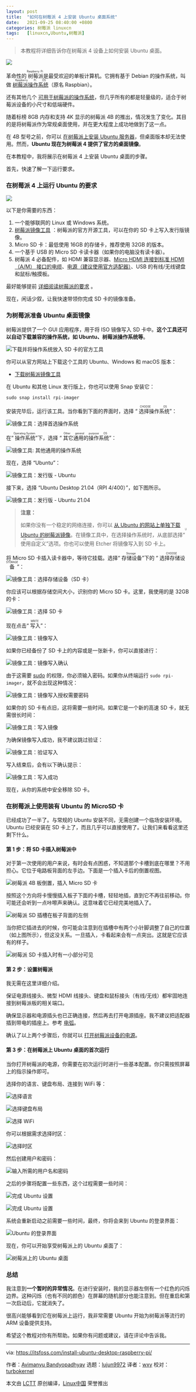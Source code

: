 ```yaml
---
layout: post
title:	"如何在树莓派 4 上安装 Ubuntu 桌面系统"
date:	2021-09-25 08:40:00 +0800 
categories:	树莓派 linuxcn 
tags:	[linuxcn,Ubuntu,树莓派]
---
```




> 
> 本教程将详细告诉你在树莓派 4 设备上如何安装 Ubuntu 桌面。
> 
> 
> 


![](/Asserts/Images/album/202109/25/084015z4cfiiy8e1ezmmz0.jpg)


革命性的<ruby> 树莓派 <rt>  Raspberry Pi </rt></ruby>是最受欢迎的单板计算机。它拥有基于 Debian 的操作系统，叫做 <ruby> <a href="https://itsfoss.com/tutorial-how-to-install-raspberry-pi-os-raspbian-wheezy/">  树莓派操作系统 </a> <rt>  Raspberry Pi OS </rt></ruby>（原名 Raspbian）。


还有其他几个 [可用于树莓派的操作系统](https://itsfoss.com/raspberry-pi-os/)，但几乎所有的都是轻量级的，适合于树莓派设备的小尺寸和低端硬件。


随着标榜 8GB 内存和支持 4K 显示的树莓派 4B 的推出，情况发生了变化。其目的是将树莓派作为常规桌面使用，并在更大程度上成功地做到了这一点。


在 4B 型号之前，你可以 [在树莓派上安装 Ubuntu 服务器](https://itsfoss.com/install-ubuntu-server-raspberry-pi/)，但桌面版本却无法使用。然而，**Ubuntu 现在为树莓派 4 提供了官方的桌面镜像**。


在本教程中，我将展示在树莓派 4 上安装 Ubuntu 桌面的步骤。


首先，快速了解一下运行要求。


### 在树莓派 4 上运行 Ubuntu 的要求


![](/Asserts/Images/album/202109/25/084037n9fe4u93zku3uvll.png)


以下是你需要的东西：


1. 一个能够联网的 Linux 或 Windows 系统。
2. [树莓派镜像工具](https://github.com/raspberrypi/rpi-imager) ：树莓派的官方开源工具，可以在你的 SD 卡上写入发行版镜像。
3. Micro SD 卡：最低使用 16GB 的存储卡，推荐使用 32GB 的版本。
4. 一个基于 USB 的 Micro SD 卡读卡器（如果你的电脑没有读卡器）。
5. 树莓派 4 必备配件，如 HDMI 兼容显示器、[Micro HDMI 连接到标准 HDMI（A/M） 接口的电缆](https://www.raspberrypi.org/products/micro-hdmi-to-standard-hdmi-a-cable/)、[电源（建议使用官方适配器）](https://www.raspberrypi.org/products/type-c-power-supply/)、USB 的有线/无线键盘和鼠标/触摸板。


最好能够提前 [详细阅读树莓派的要求](https://itsfoss.com/things-you-need-to-get-your-raspberry-pi-working/) 。


现在，闲话少叙，让我快速带领你完成 SD 卡的镜像准备。


### 为树莓派准备 Ubuntu 桌面镜像


树莓派提供了一个 GUI 应用程序，用于将 ISO 镜像写入 SD 卡中。**这个工具还可以自动下载兼容的操作系统，如 Ubuntu、树莓派操作系统等**。


![下载并将操作系统放入 SD 卡的官方工具](/Asserts/Images/album/202109/25/084037rnouujmw2iyjxufz.png)


你可以从官方网站上下载这个工具的 Ubuntu、Windows 和 macOS 版本：


* [下载树莓派镜像工具](https://www.raspberrypi.org/software/)


在 Ubuntu 和其他 Linux 发行版上，你也可以使用 Snap 安装它：



```
sudo snap install rpi-imager

```

安装完毕后，运行该工具。当你看到下面的界面时，选择 “<ruby> 选择操作系统 <rt>  CHOOSE OS </rt></ruby>”：


![镜像工具：选择首选操作系统](/Asserts/Images/album/202109/25/084038lhbnz52fhflohthf.png)


在“<ruby> 操作系统 <rt>  Operating System </rt></ruby>”下，选择 “<ruby> 其它通用的操作系统 <rt>  Other general purpose OS </rt></ruby>”：


![镜像工具: 其他通用的操作系统](/Asserts/Images/album/202109/25/084038ps8trseuaj080rrj.png)


现在，选择 “Ubuntu”：


![镜像工具：发行版 - Ubuntu](/Asserts/Images/album/202109/25/084038a3e6d106t36y4yg0.png)


接下来，选择 “Ubuntu Desktop 21.04（RPI 4/400）”，如下图所示。


![镜像工具：发行版 - Ubuntu 21.04](/Asserts/Images/album/202109/25/084039etzef3hoo8pqqut7.png)



> 
> **注意：**
> 
> 
> 如果你没有一个稳定的网络连接，你可以 [从 Ubuntu 的网站上单独下载 Ubuntu 的树莓派镜像](https://ubuntu.com/download/raspberry-pi)。在镜像工具中，在选择操作系统时，从底部选择“<ruby> 使用自定义 <rt>  Use custom </rt></ruby>”选项。你也可以使用 Etcher 将镜像写入到 SD 卡上。
> 
> 
> 


将 Micro SD 卡插入读卡器中，等待它挂载。选择“<ruby> 存储设备 <rt>  Storage </rt></ruby>”下的 “<ruby> 选择存储设备 <rt>  CHOOSE STORAGE </rt></ruby>”：


![镜像工具：选择存储设备（SD 卡）](/Asserts/Images/album/202109/25/084039bb6wkk3zk03wf3sf.png)


你应该可以根据存储空间大小，识别你的 Micro SD 卡。这里，我使用的是 32GB 的卡：


![镜像工具：选择 SD 卡](/Asserts/Images/album/202109/25/084039pjjcsubajlanc5nn.png)


现在点击“<ruby> 写入 <rt>  WRITE </rt></ruby>”：


![镜像工具：镜像写入](/Asserts/Images/album/202109/25/084040ya9nms07zscfefzm.png)


如果你已经备份了 SD 卡上的内容或是一张新卡，你可以直接进行：


![镜像工具：镜像写入确认](/Asserts/Images/album/202109/25/084040wfycajgejfdheyxj.png)


由于这需要 [sudo](https://itsfoss.com/add-sudo-user-ubuntu/) 的权限，你必须输入密码。如果你从终端运行 `sudo rpi-imager`，就不会出现这种情况：


![镜像工具：镜像写入授权需要密码](/Asserts/Images/album/202109/25/084040feqmvor8mqzq66rr.png)


如果你的 SD 卡有点旧，这将需要一些时间。如果它是一个新的高速 SD 卡，就无需很长时间：


![镜像工具：写入镜像](/Asserts/Images/album/202109/25/084041vgz0agz1an1ncf5o.png)


为确保镜像写入成功，我不建议跳过验证：


![镜像工具：验证写入](/Asserts/Images/album/202109/25/084041y6nzkgzng3blcgln.png)


写入结束后，会有以下确认提示：


![镜像工具：写入成功](/Asserts/Images/album/202109/25/084041m4ixstzkscdqsx6k.png)


现在，从你的系统中安全移除 SD 卡。


### 在树莓派上使用装有 Ubuntu 的 MicroSD 卡


已经成功了一半了。与常规的 Ubuntu 安装不同，无需创建一个临场安装环境。Ubuntu 已经安装在 SD 卡上了，而且几乎可以直接使用了。让我们来看看这里还剩下什么。


#### 第 1 步：将 SD 卡插入树莓派中


对于第一次使用的用户来说，有时会有点困惑，不知道那个卡槽到底在哪里？不用担心。它位于电路板背面的左手边。下面是一个插入卡后的倒置视图。


![树莓派 4B 板倒置，插入 Micro SD 卡](/Asserts/Images/album/202109/25/084042gpeq6wyl20ww2ljl.jpg)


按照这个方向将卡慢慢插入板子下面的卡槽，轻轻地插，直到它不再往前移动。你可能还会听到一点咔嚓声来确认。这意味着它已经完美地插入了。


![树莓派 SD 插槽在板子背面的左侧](/Asserts/Images/album/202109/25/084042dr8drqr8df2ei82o.png)


当你把它插进去的时候，你可能会注意到在插槽中有两个小针脚调整了自己的位置（如上图所示），但这没关系。一旦插入，卡看起来会有一点突出。这就是它应该有的样子。


![树莓派 SD 卡插入时有一小部分可见](/Asserts/Images/album/202109/25/084042qz0ott7qok57o6t0.png)


#### 第 2 步：设置树莓派


我无需在这里详细介绍。


保证电源线接头、微型 HDMI 线接头、键盘和鼠标接头（有线/无线）都牢固地连接到树莓派板的相关端口。


确保显示器和电源插头也已正确连接，然后再去打开电源插座。我不建议把适配器插到带电的插座上。参考 [电弧](https://www.electricianatlanta.net/what-is-electrical-arcing-and-why-is-it-dangerous/)。


确认了以上两个步骤后，你就可以 [打开树莓派设备的电源](https://itsfoss.com/turn-on-raspberry-pi/)。


#### 第 3 步：在树莓派上 Ubuntu 桌面的首次运行


当你打开树莓派的电源，你需要在初次运行时进行一些基本配置。你只需按照屏幕上的指示操作即可。


选择你的语言、键盘布局、连接到 WiFi 等：


![选择语言](/Asserts/Images/album/202109/25/084042ccqqevihj6hq8l8v.jpg)


![选择键盘布局](/Asserts/Images/album/202109/25/084043jfnrlttmcufffcdn.jpg)


![选择 WiFi](/Asserts/Images/album/202109/25/084043zb6gnbsjxlbznuru.jpg)


你可以根据需求选择时区：


![选择时区](/Asserts/Images/album/202109/25/084043ubdd1bmwvctdv060.jpg)


然后创建用户和密码：


![输入所需的用户名和密码](/Asserts/Images/album/202109/25/084044ifn0u0u0nvuu03ud.jpg)


之后的步骤将配置一些东西，这个过程需要一些时间：


![完成 Ubuntu 设置](/Asserts/Images/album/202109/25/084044hbi8ds7n71rnq1xd.jpg)


![完成 Ubuntu 设置](/Asserts/Images/album/202109/25/084045e5ssf5a2smvwwefv.jpg)


系统会重新启动之前需要一些时间，最终，你将会来到 Ubuntu 的登录界面：


![Ubuntu 的登录界面](/Asserts/Images/album/202109/25/084045txz3ppsfbcg9cf4p.jpg)


现在，你可以开始享受树莓派上的 Ubuntu 桌面了：


![树莓派上的 Ubuntu 桌面](/Asserts/Images/album/202109/25/084045t9ag4aawym5y5awv.png)


### 总结


我注意到**一个暂时的异常情况**。在进行安装时，我的显示器左侧有一个红色的闪烁边界。这种闪烁（也有不同的颜色）在屏幕的随机部分也能注意到。但在重启和第一次启动后，它就消失了。


很高兴能够看到它在树莓派上运行，我非常需要 Ubuntu 开始为树莓派等流行的 ARM 设备提供支持。


希望这个教程对你有所帮助。如果你有问题或建议，请在评论中告诉我。




---


via: <https://itsfoss.com/install-ubuntu-desktop-raspberry-pi/>


作者：[Avimanyu Bandyopadhyay](https://itsfoss.com/author/avimanyu/) 选题：[lujun9972](https://github.com/lujun9972) 译者：[wxy](https://github.com/wxy) 校对：[turbokernel](https://github.com/turbokernel)


本文由 [LCTT](https://github.com/LCTT/TranslateProject) 原创编译，[Linux中国](https://linux.cn/) 荣誉推出
